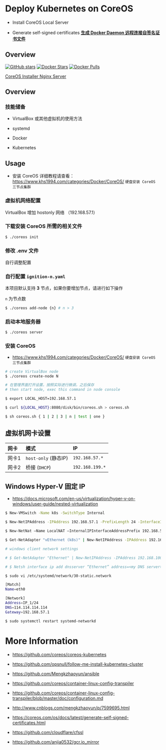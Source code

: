 # Deploy Kubernetes on CoreOS

* Install CoreOS Local Server

* Generate self-signed certificates [**生成 Docker Daemon 远程连接自签名证书文件**](https://www.khs1994.com/docker/dockerd.html)

## Overview

[![GitHub stars](https://img.shields.io/github/stars/khs1994-docker/coreos.svg?style=social&label=Stars)](https://github.com/khs1994-docker/coreos) [![Docker Stars](https://img.shields.io/docker/stars/khs1994/coreos.svg)](https://store.docker.com/community/images/khs1994/coreos) [![Docker Pulls](https://img.shields.io/docker/pulls/khs1994/coreos.svg)](https://store.docker.com/community/images/khs1994/coreos)

[CoreOS Installer Nginx Server](https://www.khs1994.com/docker/coreos/install-server.html)

## Overview

### 技能储备

* VirtualBox 或其他虚拟机的使用方法

* systemd

* Docker

* Kubernetes

## Usage

* 安装 CoreOS 详细教程请查看：https://www.khs1994.com/categories/Docker/CoreOS/ `硬盘安装 CoreOS 三节点集群`

### 虚拟机网络配置

VirtualBox 增加 hostonly 网络 （192.168.57.1）

### 下载安装 CoreOS 所需的相关文件

```bash
$ ./coreos init
```

### 修改 .env 文件

自行调整配置

### 自行配置 `ignition-n.yaml`

本项目默认支持 **3** 节点，如果你要增加节点，请进行如下操作

`n` 为节点数

```bash
$ ./coreos add-node {n} # n > 3
```

### 启动本地服务器

```bash
$ ./coreos server
```

### 安装 CoreOS

* https://www.khs1994.com/categories/Docker/CoreOS/ `硬盘安装 CoreOS 三节点集群`

```bash
# create VirtualBox node
$ ./coreos create-node N

# 在管理界面打开设置，按照实际进行微调，之后保存
# then start node, exec this command in node console

$ export LOCAL_HOST=192.168.57.1

$ curl ${LOCAL_HOST}:8080/disk/bin/coreos.sh > coreos.sh

$ sh coreos.sh { 1 | 2 | 3 | n | test | one }
```

## 虚拟机网卡设置

| 网卡    | 模式                  | IP              |
| :----- | :-------------        |:------          |
| 网卡1   | `host-only` (静态IP)  | `192.168.57.*`  |
| 网卡2   | 桥接 (`DHCP`)         | `192.168.199.*` |

## Windows Hyper-V 固定 IP

* https://docs.microsoft.com/en-us/virtualization/hyper-v-on-windows/user-guide/nested-virtualization

```bash
$ New-VMSwitch -Name k8s -SwitchType Internal

$ New-NetIPAddress -IPAddress 192.168.57.1 -PrefixLength 24 -InterfaceIndex 24

$ New-NetNat –Name LocalNAT –InternalIPInterfaceAddressPrefix 192.168.57.1/24

$ Get-NetAdapter "vEthernet (k8s)" | New-NetIPAddress -IPAddress 192.168.57.1 -AddressFamily IPv4 -PrefixLength 24

# windows client network settings

# $ Get-NetAdapter "Ethernet" | New-NetIPAddress -IPAddress 192.168.100.2 -DefaultGateway 192.168.100.1 -AddressFamily IPv4 -PrefixLength 24

# $ Netsh interface ip add dnsserver “Ethernet” address=<my DNS server>
```

```bash
$ sudo vi /etc/systemd/network/30-static.network

[Match]
Name=eth0

[Network]
Address=IP_1/24
DNS=114.114.114.114
Gateway=192.168.57.1

$ sudo systemctl restart systemd-networkd
```

# More Information

* https://github.com/coreos/coreos-kubernetes

* https://github.com/opsnull/follow-me-install-kubernetes-cluster

* https://github.com/Mengkzhaoyun/ansible

* https://github.com/coreos/container-linux-config-transpiler

* https://github.com/coreos/container-linux-config-transpiler/blob/master/doc/configuration.md

* http://www.cnblogs.com/mengkzhaoyun/p/7599695.html

* https://coreos.com/os/docs/latest/generate-self-signed-certificates.html

* https://github.com/cloudflare/cfssl

* https://github.com/anjia0532/gcr.io_mirror
